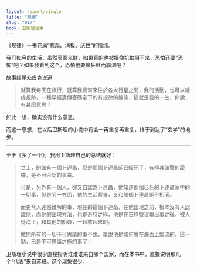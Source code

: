 ```yaml
---
layout: report/single
title: "规律"
slug: "017"
book: 卫斯理全集
---
```

《规律》一书充满“悲观、消极、厌世”的情绪。

我们如今的生活，虽然表面光鲜，如果真的也被摄像机拍摄下来，恐怕还要“恐怖”吧？如果我看到这个，恐怕也要疯狂继而崩溃吧？

故事结尾处白克说道：

>就算我每天在旅行，就算我經常來往於各大行星之間，我的活動，也可以繪成規跡，一種早經遺傳密碼定下的有規律的線條，這就是我的一生，你說，有甚麼意思？

如此一想，确实没有什么意思。

而这一思想，在以后卫斯理的小说中将会一再重复再重复，终于到达了“玄学”的地步。

-----
至于《多了一个》，我用卫斯理自己的总结就好：

>世上，的確有一個卜連昌，但是那個卜連昌卻已經死了，有極其確鑿的證據，是不可否認的事實。
>
>可是，另外有一個人，卻又自認為卜連昌，他知道那個已死的卜連昌家中的一切事，但是另一方面，他的生活背景，又和那個卜連昌絕不相同。
>
>而更令人迷惑難解的事，現在的這個卜連昌，在他出現之前，根本沒有人認識他，而他的出現方法，也是奇特之極，他是在吉祥號貨輪出事之後，被人從海上，和其他的船員，一起救起來的。
>
>撇開所有的一切不可思議的事不說，單說他是如何會在海面上瓢流的，這一點，已是不可思議之極的事了！

卫斯理小说中很少直接指明谁谁谁来自哪个国家，而在本书中，直接说明那几个“代表”来自苏联。这个现象很少。
